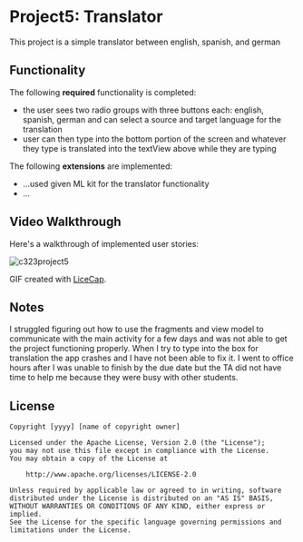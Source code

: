 # Project5: Translator

This project is a simple translator between english, spanish, and german

## Functionality 

The following **required** functionality is completed:

* the user sees two radio groups with three buttons each: english, spanish, german and can select a source and target language for the translation
* user can then type into the bottom portion of the screen and whatever they type is translated into the textView above while they are typing

The following **extensions** are implemented:

* ...used given ML kit for the translator functionality
* ...

## Video Walkthrough

Here's a walkthrough of implemented user stories:

![c323project5](https://github.com/jsmilak01/Project5/assets/111994388/c3227b79-8ff7-40a9-bfbd-b3f2962acb6e)


GIF created with [LiceCap](http://www.cockos.com/licecap/).

## Notes

I struggled figuring out how to use the fragments and view model to communicate with the main activity for a few days and was not able to get the project functioning properly. When I try to type into the box for translation
the app crashes and I have not been able to fix it. I went to office hours after I was unable to finish by the due date but the TA did not have time to help me because they were busy with other students.

## License

    Copyright [yyyy] [name of copyright owner]

    Licensed under the Apache License, Version 2.0 (the "License");
    you may not use this file except in compliance with the License.
    You may obtain a copy of the License at

        http://www.apache.org/licenses/LICENSE-2.0

    Unless required by applicable law or agreed to in writing, software
    distributed under the License is distributed on an "AS IS" BASIS,
    WITHOUT WARRANTIES OR CONDITIONS OF ANY KIND, either express or implied.
    See the License for the specific language governing permissions and
    limitations under the License.
